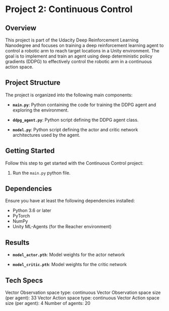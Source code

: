 # Project 2: Continuous Control

## Overview

This project is part of the Udacity Deep Reinforcement Learning Nanodegree and focuses on training a deep reinforcement learning agent to control a robotic arm to reach target locations in a Unity environment. The goal is to implement and train an agent using deep deterministic policy gradients (DDPG) to effectively control the robotic arm in a continuous action space.

## Project Structure

The project is organized into the following main components:

- **`main.py`**: Python containing the code for training the DDPG agent and exploring the environment.

- **`ddpg_agent.py`**: Python script defining the DDPG agent class.

- **`model.py`**: Python script defining the actor and critic network architectures used by the agent.

## Getting Started

Follow this step to get started with the Continuous Control project:

1. Run the `main.py` python file.

## Dependencies

Ensure you have at least the following dependencies installed:

- Python 3.6 or later
- PyTorch
- NumPy
- Unity ML-Agents (for the Reacher environment)

## Results

- **`model_actor.pth`**: Model weights for the actor network

- **`model_critic.pth`**: Model weights for the critic network

## Tech Specs

Vector Observation space type: continuous
Vector Observation space size (per agent): 33
Vector Action space type: continuous
Vector Action space size (per agent): 4
Number of agents: 20